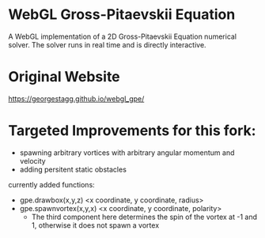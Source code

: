 # WebGL Gross-Pitaevskii Equation
A WebGL implementation of a 2D Gross-Pitaevskii Equation numerical solver. The solver runs in real time and is directly interactive.

# Original Website
https://georgestagg.github.io/webgl_gpe/

# Targeted Improvements for this fork:
- spawning arbitrary vortices with arbitrary angular momentum and velocity
- adding persitent static obstacles

currently added functions:
- gpe.drawbox(x,y,z) <x coordinate, y coordinate, radius>
- gpe.spawnvortex(x,y,x) <x coordinate, y coordinate, polarity>
  - The third component here determines the spin of the vortex at -1 and 1, otherwise it does not spawn a vortex
